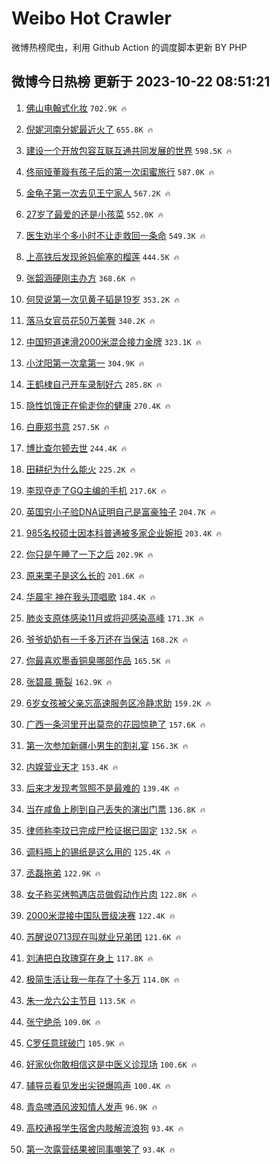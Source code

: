 # Weibo Hot Crawler 



微博热榜爬虫，利用 Github Action 的调度脚本更新 BY PHP 


## 微博今日热榜 更新于 2023-10-22 08:51:21 
1. [佛山电翰式化妆](https://s.weibo.com/weibo?q=%E4%BD%9B%E5%B1%B1%E7%94%B5%E7%BF%B0%E5%BC%8F%E5%8C%96%E5%A6%86&t=31&band_rank=1&Refer=top) `702.9K 🔥` 

1. [倪妮河南分妮最近火了](https://s.weibo.com/weibo?q=%23%E5%80%AA%E5%A6%AE%E6%B2%B3%E5%8D%97%E5%88%86%E5%A6%AE%E6%9C%80%E8%BF%91%E7%81%AB%E4%BA%86%23&t=31&band_rank=2&Refer=top) `655.8K 🔥` 

1. [建设一个开放包容互联互通共同发展的世界](https://s.weibo.com/weibo?q=%23%E5%BB%BA%E8%AE%BE%E4%B8%80%E4%B8%AA%E5%BC%80%E6%94%BE%E5%8C%85%E5%AE%B9%E4%BA%92%E8%81%94%E4%BA%92%E9%80%9A%E5%85%B1%E5%90%8C%E5%8F%91%E5%B1%95%E7%9A%84%E4%B8%96%E7%95%8C%23&t=31&band_rank=3&Refer=top) `598.5K 🔥` 

1. [佟丽娅董璇有孩子后的第一次闺蜜旅行](https://s.weibo.com/weibo?q=%23%E4%BD%9F%E4%B8%BD%E5%A8%85%E8%91%A3%E7%92%87%E6%9C%89%E5%AD%A9%E5%AD%90%E5%90%8E%E7%9A%84%E7%AC%AC%E4%B8%80%E6%AC%A1%E9%97%BA%E8%9C%9C%E6%97%85%E8%A1%8C%23&t=31&band_rank=4&Refer=top) `587.0K 🔥` 

1. [金龟子第一次去见王宁家人](https://s.weibo.com/weibo?q=%23%E9%87%91%E9%BE%9F%E5%AD%90%E7%AC%AC%E4%B8%80%E6%AC%A1%E5%8E%BB%E8%A7%81%E7%8E%8B%E5%AE%81%E5%AE%B6%E4%BA%BA%23&t=31&band_rank=5&Refer=top) `567.2K 🔥` 

1. [27岁了最爱的还是小孩菜](https://s.weibo.com/weibo?q=%2327%E5%B2%81%E4%BA%86%E6%9C%80%E7%88%B1%E7%9A%84%E8%BF%98%E6%98%AF%E5%B0%8F%E5%AD%A9%E8%8F%9C%23&t=31&band_rank=6&Refer=top) `552.0K 🔥` 

1. [医生劝半个多小时不让走救回一条命](https://s.weibo.com/weibo?q=%23%E5%8C%BB%E7%94%9F%E5%8A%9D%E5%8D%8A%E4%B8%AA%E5%A4%9A%E5%B0%8F%E6%97%B6%E4%B8%8D%E8%AE%A9%E8%B5%B0%E6%95%91%E5%9B%9E%E4%B8%80%E6%9D%A1%E5%91%BD%23&t=31&band_rank=7&Refer=top) `549.3K 🔥` 

1. [上高铁后发现爸妈偷塞的榴莲](https://s.weibo.com/weibo?q=%23%E4%B8%8A%E9%AB%98%E9%93%81%E5%90%8E%E5%8F%91%E7%8E%B0%E7%88%B8%E5%A6%88%E5%81%B7%E5%A1%9E%E7%9A%84%E6%A6%B4%E8%8E%B2%23&t=31&band_rank=8&Refer=top) `444.5K 🔥` 

1. [张韶涵硬刚主办方](https://s.weibo.com/weibo?q=%23%E5%BC%A0%E9%9F%B6%E6%B6%B5%E7%A1%AC%E5%88%9A%E4%B8%BB%E5%8A%9E%E6%96%B9%23&t=31&band_rank=9&Refer=top) `368.6K 🔥` 

1. [何炅说第一次见黄子韬是19岁](https://s.weibo.com/weibo?q=%23%E4%BD%95%E7%82%85%E8%AF%B4%E7%AC%AC%E4%B8%80%E6%AC%A1%E8%A7%81%E9%BB%84%E5%AD%90%E9%9F%AC%E6%98%AF19%E5%B2%81%23&t=31&band_rank=10&Refer=top) `353.2K 🔥` 

1. [落马女官员花50万美臀](https://s.weibo.com/weibo?q=%23%E8%90%BD%E9%A9%AC%E5%A5%B3%E5%AE%98%E5%91%98%E8%8A%B150%E4%B8%87%E7%BE%8E%E8%87%80%23&t=31&band_rank=11&Refer=top) `340.2K 🔥` 

1. [中国短道速滑2000米混合接力金牌](https://s.weibo.com/weibo?q=%23%E4%B8%AD%E5%9B%BD%E7%9F%AD%E9%81%93%E9%80%9F%E6%BB%912000%E7%B1%B3%E6%B7%B7%E5%90%88%E6%8E%A5%E5%8A%9B%E9%87%91%E7%89%8C%23&t=31&band_rank=12&Refer=top) `323.1K 🔥` 

1. [小沈阳第一次拿第一](https://s.weibo.com/weibo?q=%23%E5%B0%8F%E6%B2%88%E9%98%B3%E7%AC%AC%E4%B8%80%E6%AC%A1%E6%8B%BF%E7%AC%AC%E4%B8%80%23&t=31&band_rank=13&Refer=top) `304.9K 🔥` 

1. [王鹤棣自己开车录制好六](https://s.weibo.com/weibo?q=%23%E7%8E%8B%E9%B9%A4%E6%A3%A3%E8%87%AA%E5%B7%B1%E5%BC%80%E8%BD%A6%E5%BD%95%E5%88%B6%E5%A5%BD%E5%85%AD%23&t=31&band_rank=14&Refer=top) `285.8K 🔥` 

1. [隐性饥饿正在偷走你的健康](https://s.weibo.com/weibo?q=%23%E9%9A%90%E6%80%A7%E9%A5%A5%E9%A5%BF%E6%AD%A3%E5%9C%A8%E5%81%B7%E8%B5%B0%E4%BD%A0%E7%9A%84%E5%81%A5%E5%BA%B7%23&t=31&band_rank=15&Refer=top) `270.4K 🔥` 

1. [白鹿郑书意](https://s.weibo.com/weibo?q=%23%E7%99%BD%E9%B9%BF%E9%83%91%E4%B9%A6%E6%84%8F%23&t=31&band_rank=16&Refer=top) `257.5K 🔥` 

1. [博比查尔顿去世](https://s.weibo.com/weibo?q=%23%E5%8D%9A%E6%AF%94%E6%9F%A5%E5%B0%94%E9%A1%BF%E5%8E%BB%E4%B8%96%23&t=31&band_rank=17&Refer=top) `244.4K 🔥` 

1. [田耕纪为什么能火](https://s.weibo.com/weibo?q=%23%E7%94%B0%E8%80%95%E7%BA%AA%E4%B8%BA%E4%BB%80%E4%B9%88%E8%83%BD%E7%81%AB%23&t=31&band_rank=18&Refer=top) `225.2K 🔥` 

1. [李现夺走了GQ主编的手机](https://s.weibo.com/weibo?q=%23%E6%9D%8E%E7%8E%B0%E5%A4%BA%E8%B5%B0%E4%BA%86GQ%E4%B8%BB%E7%BC%96%E7%9A%84%E6%89%8B%E6%9C%BA%23&t=31&band_rank=19&Refer=top) `217.6K 🔥` 

1. [英国穷小子验DNA证明自己是富豪独子](https://s.weibo.com/weibo?q=%23%E8%8B%B1%E5%9B%BD%E7%A9%B7%E5%B0%8F%E5%AD%90%E9%AA%8CDNA%E8%AF%81%E6%98%8E%E8%87%AA%E5%B7%B1%E6%98%AF%E5%AF%8C%E8%B1%AA%E7%8B%AC%E5%AD%90%23&t=31&band_rank=20&Refer=top) `204.7K 🔥` 

1. [985名校硕士因本科普通被多家企业婉拒](https://s.weibo.com/weibo?q=%23985%E5%90%8D%E6%A0%A1%E7%A1%95%E5%A3%AB%E5%9B%A0%E6%9C%AC%E7%A7%91%E6%99%AE%E9%80%9A%E8%A2%AB%E5%A4%9A%E5%AE%B6%E4%BC%81%E4%B8%9A%E5%A9%89%E6%8B%92%23&t=31&band_rank=21&Refer=top) `203.4K 🔥` 

1. [你只是午睡了一下之后](https://s.weibo.com/weibo?q=%23%E4%BD%A0%E5%8F%AA%E6%98%AF%E5%8D%88%E7%9D%A1%E4%BA%86%E4%B8%80%E4%B8%8B%E4%B9%8B%E5%90%8E%23&t=31&band_rank=22&Refer=top) `202.9K 🔥` 

1. [原来栗子是这么长的](https://s.weibo.com/weibo?q=%23%E5%8E%9F%E6%9D%A5%E6%A0%97%E5%AD%90%E6%98%AF%E8%BF%99%E4%B9%88%E9%95%BF%E7%9A%84%23&t=31&band_rank=23&Refer=top) `201.6K 🔥` 

1. [华晨宇 神在我头顶唱歌](https://s.weibo.com/weibo?q=%E5%8D%8E%E6%99%A8%E5%AE%87%20%E7%A5%9E%E5%9C%A8%E6%88%91%E5%A4%B4%E9%A1%B6%E5%94%B1%E6%AD%8C&t=31&band_rank=24&Refer=top) `184.4K 🔥` 

1. [肺炎支原体感染11月或将迎感染高峰](https://s.weibo.com/weibo?q=%23%E8%82%BA%E7%82%8E%E6%94%AF%E5%8E%9F%E4%BD%93%E6%84%9F%E6%9F%9311%E6%9C%88%E6%88%96%E5%B0%86%E8%BF%8E%E6%84%9F%E6%9F%93%E9%AB%98%E5%B3%B0%23&t=31&band_rank=25&Refer=top) `171.3K 🔥` 

1. [爷爷奶奶有一千多万还在当保洁](https://s.weibo.com/weibo?q=%23%E7%88%B7%E7%88%B7%E5%A5%B6%E5%A5%B6%E6%9C%89%E4%B8%80%E5%8D%83%E5%A4%9A%E4%B8%87%E8%BF%98%E5%9C%A8%E5%BD%93%E4%BF%9D%E6%B4%81%23&t=31&band_rank=26&Refer=top) `168.2K 🔥` 

1. [你最喜欢墨香铜臭哪部作品](https://s.weibo.com/weibo?q=%23%E4%BD%A0%E6%9C%80%E5%96%9C%E6%AC%A2%E5%A2%A8%E9%A6%99%E9%93%9C%E8%87%AD%E5%93%AA%E9%83%A8%E4%BD%9C%E5%93%81%23&t=31&band_rank=27&Refer=top) `165.5K 🔥` 

1. [张碧晨 撕裂](https://s.weibo.com/weibo?q=%E5%BC%A0%E7%A2%A7%E6%99%A8%20%E6%92%95%E8%A3%82&t=31&band_rank=28&Refer=top) `162.9K 🔥` 

1. [6岁女孩被父亲忘高速服务区冷静求助](https://s.weibo.com/weibo?q=%236%E5%B2%81%E5%A5%B3%E5%AD%A9%E8%A2%AB%E7%88%B6%E4%BA%B2%E5%BF%98%E9%AB%98%E9%80%9F%E6%9C%8D%E5%8A%A1%E5%8C%BA%E5%86%B7%E9%9D%99%E6%B1%82%E5%8A%A9%23&t=31&band_rank=29&Refer=top) `159.2K 🔥` 

1. [广西一条河里开出莫奈的花园惊艳了](https://s.weibo.com/weibo?q=%23%E5%B9%BF%E8%A5%BF%E4%B8%80%E6%9D%A1%E6%B2%B3%E9%87%8C%E5%BC%80%E5%87%BA%E8%8E%AB%E5%A5%88%E7%9A%84%E8%8A%B1%E5%9B%AD%E6%83%8A%E8%89%B3%E4%BA%86%23&t=31&band_rank=30&Refer=top) `157.6K 🔥` 

1. [第一次参加新疆小男生的割礼宴](https://s.weibo.com/weibo?q=%E7%AC%AC%E4%B8%80%E6%AC%A1%E5%8F%82%E5%8A%A0%E6%96%B0%E7%96%86%E5%B0%8F%E7%94%B7%E7%94%9F%E7%9A%84%E5%89%B2%E7%A4%BC%E5%AE%B4&t=31&band_rank=31&Refer=top) `156.3K 🔥` 

1. [内娱营业天才](https://s.weibo.com/weibo?q=%23%E5%86%85%E5%A8%B1%E8%90%A5%E4%B8%9A%E5%A4%A9%E6%89%8D%23&t=31&band_rank=32&Refer=top) `153.4K 🔥` 

1. [后来才发现考驾照不是最难的](https://s.weibo.com/weibo?q=%23%E5%90%8E%E6%9D%A5%E6%89%8D%E5%8F%91%E7%8E%B0%E8%80%83%E9%A9%BE%E7%85%A7%E4%B8%8D%E6%98%AF%E6%9C%80%E9%9A%BE%E7%9A%84%23&t=31&band_rank=33&Refer=top) `139.4K 🔥` 

1. [当在咸鱼上刷到自己丢失的演出门票](https://s.weibo.com/weibo?q=%23%E5%BD%93%E5%9C%A8%E5%92%B8%E9%B1%BC%E4%B8%8A%E5%88%B7%E5%88%B0%E8%87%AA%E5%B7%B1%E4%B8%A2%E5%A4%B1%E7%9A%84%E6%BC%94%E5%87%BA%E9%97%A8%E7%A5%A8%23&t=31&band_rank=34&Refer=top) `136.8K 🔥` 

1. [律师称李玟已完成尸检证据已固定](https://s.weibo.com/weibo?q=%23%E5%BE%8B%E5%B8%88%E7%A7%B0%E6%9D%8E%E7%8E%9F%E5%B7%B2%E5%AE%8C%E6%88%90%E5%B0%B8%E6%A3%80%E8%AF%81%E6%8D%AE%E5%B7%B2%E5%9B%BA%E5%AE%9A%23&t=31&band_rank=35&Refer=top) `132.5K 🔥` 

1. [调料瓶上的锡纸是这么用的](https://s.weibo.com/weibo?q=%E8%B0%83%E6%96%99%E7%93%B6%E4%B8%8A%E7%9A%84%E9%94%A1%E7%BA%B8%E6%98%AF%E8%BF%99%E4%B9%88%E7%94%A8%E7%9A%84&t=31&band_rank=36&Refer=top) `125.4K 🔥` 

1. [丞磊拖弟](https://s.weibo.com/weibo?q=%23%E4%B8%9E%E7%A3%8A%E6%8B%96%E5%BC%9F%23&t=31&band_rank=37&Refer=top) `122.9K 🔥` 

1. [女子称买烤鸭遇店员做假动作片肉](https://s.weibo.com/weibo?q=%23%E5%A5%B3%E5%AD%90%E7%A7%B0%E4%B9%B0%E7%83%A4%E9%B8%AD%E9%81%87%E5%BA%97%E5%91%98%E5%81%9A%E5%81%87%E5%8A%A8%E4%BD%9C%E7%89%87%E8%82%89%23&t=31&band_rank=38&Refer=top) `122.8K 🔥` 

1. [2000米混接中国队晋级决赛](https://s.weibo.com/weibo?q=%232000%E7%B1%B3%E6%B7%B7%E6%8E%A5%E4%B8%AD%E5%9B%BD%E9%98%9F%E6%99%8B%E7%BA%A7%E5%86%B3%E8%B5%9B%23&t=31&band_rank=39&Refer=top) `122.4K 🔥` 

1. [苏醒说0713现在叫就业兄弟团](https://s.weibo.com/weibo?q=%23%E8%8B%8F%E9%86%92%E8%AF%B40713%E7%8E%B0%E5%9C%A8%E5%8F%AB%E5%B0%B1%E4%B8%9A%E5%85%84%E5%BC%9F%E5%9B%A2%23&t=31&band_rank=40&Refer=top) `121.6K 🔥` 

1. [刘涛把白玫瑰穿在身上](https://s.weibo.com/weibo?q=%23%E5%88%98%E6%B6%9B%E6%8A%8A%E7%99%BD%E7%8E%AB%E7%91%B0%E7%A9%BF%E5%9C%A8%E8%BA%AB%E4%B8%8A%23&t=31&band_rank=41&Refer=top) `117.8K 🔥` 

1. [极简生活让我一年存了十多万](https://s.weibo.com/weibo?q=%23%E6%9E%81%E7%AE%80%E7%94%9F%E6%B4%BB%E8%AE%A9%E6%88%91%E4%B8%80%E5%B9%B4%E5%AD%98%E4%BA%86%E5%8D%81%E5%A4%9A%E4%B8%87%23&t=31&band_rank=42&Refer=top) `114.0K 🔥` 

1. [朱一龙六公主节目](https://s.weibo.com/weibo?q=%23%E6%9C%B1%E4%B8%80%E9%BE%99%E5%85%AD%E5%85%AC%E4%B8%BB%E8%8A%82%E7%9B%AE%23&t=31&band_rank=43&Refer=top) `113.5K 🔥` 

1. [张宁绝杀](https://s.weibo.com/weibo?q=%23%E5%BC%A0%E5%AE%81%E7%BB%9D%E6%9D%80%23&t=31&band_rank=44&Refer=top) `109.0K 🔥` 

1. [C罗任意球破门](https://s.weibo.com/weibo?q=%23C%E7%BD%97%E4%BB%BB%E6%84%8F%E7%90%83%E7%A0%B4%E9%97%A8%23&t=31&band_rank=45&Refer=top) `105.9K 🔥` 

1. [好家伙你敢相信这是中医义诊现场](https://s.weibo.com/weibo?q=%23%E5%A5%BD%E5%AE%B6%E4%BC%99%E4%BD%A0%E6%95%A2%E7%9B%B8%E4%BF%A1%E8%BF%99%E6%98%AF%E4%B8%AD%E5%8C%BB%E4%B9%89%E8%AF%8A%E7%8E%B0%E5%9C%BA%23&t=31&band_rank=46&Refer=top) `100.6K 🔥` 

1. [辅导员看见发出尖锐爆鸣声](https://s.weibo.com/weibo?q=%E8%BE%85%E5%AF%BC%E5%91%98%E7%9C%8B%E8%A7%81%E5%8F%91%E5%87%BA%E5%B0%96%E9%94%90%E7%88%86%E9%B8%A3%E5%A3%B0&t=31&band_rank=47&Refer=top) `100.4K 🔥` 

1. [青岛啤酒风波知情人发声](https://s.weibo.com/weibo?q=%23%E9%9D%92%E5%B2%9B%E5%95%A4%E9%85%92%E9%A3%8E%E6%B3%A2%E7%9F%A5%E6%83%85%E4%BA%BA%E5%8F%91%E5%A3%B0%23&t=31&band_rank=48&Refer=top) `96.9K 🔥` 

1. [高校通报学生宿舍内肢解流浪狗](https://s.weibo.com/weibo?q=%23%E9%AB%98%E6%A0%A1%E9%80%9A%E6%8A%A5%E5%AD%A6%E7%94%9F%E5%AE%BF%E8%88%8D%E5%86%85%E8%82%A2%E8%A7%A3%E6%B5%81%E6%B5%AA%E7%8B%97%23&t=31&band_rank=49&Refer=top) `93.4K 🔥` 

1. [第一次露营结果被同事嘲笑了](https://s.weibo.com/weibo?q=%23%E7%AC%AC%E4%B8%80%E6%AC%A1%E9%9C%B2%E8%90%A5%E7%BB%93%E6%9E%9C%E8%A2%AB%E5%90%8C%E4%BA%8B%E5%98%B2%E7%AC%91%E4%BA%86%23&t=31&band_rank=50&Refer=top) `93.4K 🔥` 

